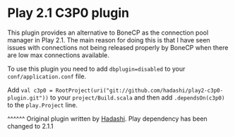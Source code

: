 Play 2.1 C3P0 plugin
====================

This plugin provides an alternative to BoneCP as the connection pool manager in Play 2.1.
The main reason for doing this is that I have seen issues with connections not being released
properly by BoneCP when there are low max connections available. 

To use this plugin you need to add `dbplugin=disabled` to your `conf/application.conf` file. 

Add `val c3p0 = RootProject(uri("git://github.com/hadashi/play2-c3p0-plugin.git"))` to your `project/Build.scala`
and then add `.dependsOn(c3p0)` to the `play.Project` line.


^^^^^^
Original plugin written by [Hadashi](https://github.com/hadashi).
Play dependency has been changed to 2.1.1